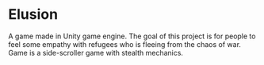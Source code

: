 # Elusion
A game made in Unity game engine. The goal of this project is for people to feel some empathy with refugees who is fleeing from the chaos of war. Game is a side-scroller game with stealth mechanics.
